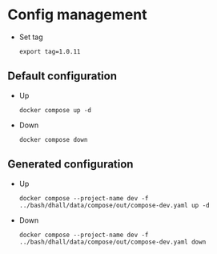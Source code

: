 # Config management

* Set tag
  ```shell
  export tag=1.0.11
  ```

## Default configuration

* Up
  ```shell
  docker compose up -d
  ```
* Down
  ```shell
  docker compose down
  ```

## Generated configuration

* Up
  ```shell
  docker compose --project-name dev -f ../bash/dhall/data/compose/out/compose-dev.yaml up -d
  ```
* Down
  ```shell
  docker compose --project-name dev -f ../bash/dhall/data/compose/out/compose-dev.yaml down
  ```
